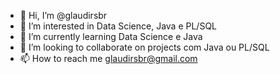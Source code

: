 - 👋 Hi, I’m @glaudirsbr
- 👀 I’m interested in Data Science, Java e PL/SQL
- 🌱 I’m currently learning Data Science e Java
- 💞️ I’m looking to collaborate on projects com Java ou PL/SQL
- 📫 How to reach me glaudirsbr@gmail.com

<!---
glaudirsbr/glaudirsbr is a ✨ special ✨ repository because its `README.md` (this file) appears on your GitHub profile.
You can click the Preview link to take a look at your changes.
--->
